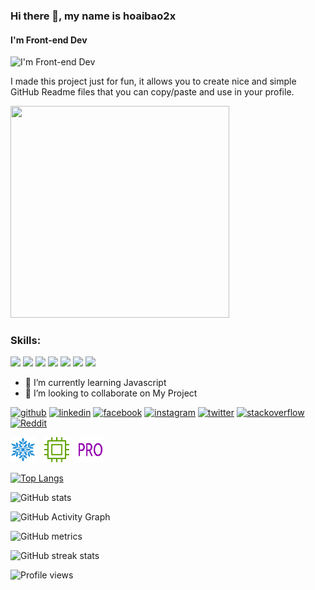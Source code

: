 ### Hi there 👋, my name is hoaibao2x
#### I'm Front-end Dev
![I'm Front-end Dev](https://scontent.fdad3-1.fna.fbcdn.net/v/t1.6435-9/119157668_338338597394377_3109147351391620368_n.jpg?_nc_cat=103&ccb=1-5&_nc_sid=19026a&_nc_ohc=6EPE4BYf7_AAX8Qimgd&_nc_ht=scontent.fdad3-1.fna&oh=00_AT94f1iQNYDmGzD9VnMsJ57YjPZpeppot54B3vRGutEfgQ&oe=6244FFE2)

I made this project just for fun, it allows you to create nice and simple GitHub Readme files that you can copy/paste and use in your profile.

<img src="https://media.giphy.com/media/du3J3cXyzhj75IOgvA/giphy.gif" width="350" height="339" frameBorder="0" class="giphy-embed" allowFullScreen></img>

### Skills: 
<img src="https://cdn.jsdelivr.net/gh/devicons/devicon/icons/html5/html5-plain-wordmark.svg" width="25px"/> <img src="https://cdn.jsdelivr.net/gh/devicons/devicon/icons/css3/css3-plain-wordmark.svg" width="25px"/> <img src="https://cdn.jsdelivr.net/gh/devicons/devicon/icons/bootstrap/bootstrap-original.svg" width="25px"/> <img src="https://cdn.jsdelivr.net/gh/devicons/devicon/icons/java/java-original-wordmark.svg" width="30px"/> <img src="https://cdn.jsdelivr.net/gh/devicons/devicon/icons/javascript/javascript-plain.svg" width="25px"/> <img src="https://cdn.jsdelivr.net/gh/devicons/devicon/icons/spring/spring-original-wordmark.svg" width="32px"/> <img src="https://cdn.jsdelivr.net/gh/devicons/devicon/icons/microsoftsqlserver/microsoftsqlserver-plain-wordmark.svg" width="30px"/>









- 🌱 I’m currently learning Javascript 
- 👯 I’m looking to collaborate on My Project 


[<img src='https://cdn.jsdelivr.net/npm/simple-icons@3.0.1/icons/github.svg' alt='github' height='40'>](https://github.com/hoaibao2x)  [<img src='https://cdn.jsdelivr.net/npm/simple-icons@3.0.1/icons/linkedin.svg' alt='linkedin' height='40'>](https://www.linkedin.com/in/hoaibao/)  [<img src='https://cdn.jsdelivr.net/npm/simple-icons@3.0.1/icons/facebook.svg' alt='facebook' height='40'>](https://www.facebook.com/hoai.bao.dev)  [<img src='https://cdn.jsdelivr.net/npm/simple-icons@3.0.1/icons/instagram.svg' alt='instagram' height='40'>](https://www.instagram.com/hbao.me/)  [<img src='https://cdn.jsdelivr.net/npm/simple-icons@3.0.1/icons/twitter.svg' alt='twitter' height='40'>](https://twitter.com/hoaibao2x)  [<img src='https://cdn.jsdelivr.net/npm/simple-icons@3.0.1/icons/stackoverflow.svg' alt='stackoverflow' height='40'>](https://stackoverflow.com/users/12336758)  [<img src='https://cdn.jsdelivr.net/npm/simple-icons@3.0.1/icons/reddit.svg' alt='Reddit' height='40'>](https://www.reddit.com/user/hoai_bao_xxx)  

<a href='https://archiveprogram.github.com/'><img src='https://raw.githubusercontent.com/acervenky/animated-github-badges/master/assets/acbadge.gif' width='40' height='40'></a> <a href='https://docs.github.com/en/developers'><img src='https://raw.githubusercontent.com/acervenky/animated-github-badges/master/assets/devbadge.gif' width='40' height='40'></a> <a href='https://github.com/pricing'><img src='https://raw.githubusercontent.com/acervenky/animated-github-badges/master/assets/pro.gif' width='40' height='40'></a> 

[![Top Langs](https://github-readme-stats.vercel.app/api/top-langs/?username=hoaibao2x)](https://github.com/anuraghazra/github-readme-stats)

![GitHub stats](https://github-readme-stats.vercel.app/api?username=hoaibao2x&show_icons=true)  

![GitHub Activity Graph](https://activity-graph.herokuapp.com/graph?username=hoaibao2x)  

![GitHub metrics](https://metrics.lecoq.io/hoaibao2x)  

![GitHub streak stats](https://github-readme-streak-stats.herokuapp.com/?user=hoaibao2x)  

![Profile views](https://gpvc.arturio.dev/hoaibao2x)  
